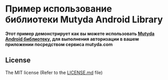 # Пример использование библиотеки Mutyda Android Library

**Этот пример демонстрирует как вы можете использовать [Mutyda Android библиотеку][license], для выполнения авторизации в вашем приложении посредством сервиса mutyda.com**

## License

The MIT license (Refer to the [LICENSE.md][license] file)

[license]: https://github.com/mutyda/mutyda-auth-android-example/blob/master/LICENSE.md
[mutydalib]: https://github.com/mutyda/android-library

